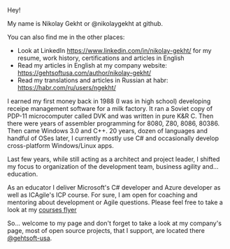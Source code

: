 Hey!

My name is Nikolay Gekht or @nikolaygekht at github. 

You can also find me in the other places:
* Look at LinkedIn https://www.linkedin.com/in/nikolay-gekht/ for my resume, work history, certifications and articles in English
* Read my articles in English at my company website: https://gehtsoftusa.com/author/nikolay-gekht/
* Read my translations and articles in Russian at habr: https://habr.com/ru/users/ngekht/

I earned my first money back in 1988 (I was in high school) developing receipe management software for a milk factory. 
It ran a Soviet copy of PDP-11 microcomputer called DVK and was written in pure K&R C. Then there were years of assembler programming for 8080, Z80, 8086, 80386. 
Then came Windows 3.0 and C++. 20 years, dozen of languages and handful of OSes later, I currently mostly use C# and occasionally develop cross-platform Windows/Linux apps. 

Last few years, while still acting as a architect and project leader, I shifted my focus 
to organization of the development team, business agility and... education. 

As an educator I deliver Microsoft's C# developer and Azure developer as well as ICAgile's ICP course. For sure, I am open for 
coaching and mentoring about development or Agile questions. Please feel free to take a look at my [courses flyer](https://drive.google.com/file/d/156kvv4rXTR0PYOwpkj_zMCj_gU7D3uep/view?usp=sharing)

So... welcome to my page and don't forget to take a look at my company's page, most of open source projects, that I support, 
are located there [@gehtsoft-usa](https://github.com/gehtsoft-usa?q=&type=public). 
